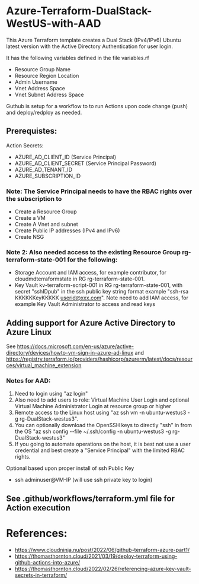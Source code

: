 # Azure-Terraform-DualStack-WestUS-with-AAD

This Azure Terraform template creates a Dual Stack (IPv4/IPv6) Ubuntu latest version with the Active Directory Authentication for user login.

It has the following variables defined in the file variables.rf
- Resource Group Name
- Resource Region Location
- Admin Username
- Vnet Address Space
- Vnet Subnet Address Space

Guthub is setup for a workflow to to run Actions upon code change (push) and deploy/redploy as needed. 

## Prerequistes:

Action Secrets:
- AZURE_AD_CLIENT_ID (Service Principal)
- AZURE_AD_CLIENT_SECRET (Service Principal Password)
- AZURE_AD_TENANT_ID
- AZURE_SUBSCRIPTION_ID

### Note: The Service Principal needs to have the RBAC rights over the subscription to 
- Create a Resource Group
- Create a VM
- Create A Vnet and subnet
- Create Public IP addresses (IPv4 and IPv6)
- Create NSG

### Note 2: Also needed access to the existing Resource Group rg-terraform-state-001 for the following:
- Storage Account and IAM access, for example contributor, for cloudmdterraformstate in RG rg-terraform-state-001.
- Key Vault kv-terraform-script-001 in RG rg-terraform-state-001, with secret "sshIDpub" in the ssh public key string format example "ssh-rsa KKKKKKeyKKKKK userid@xxx.com". Note need to add IAM access, for example Key Vault Administrator to access and read keys 


## Adding support for Azure Active Directory to Azure Linux

See https://docs.microsoft.com/en-us/azure/active-directory/devices/howto-vm-sign-in-azure-ad-linux and https://registry.terraform.io/providers/hashicorp/azurerm/latest/docs/resources/virtual_machine_extension

### Notes for AAD:
1. Need to login using "az login"
2. Also need to add users to role: Virtual Machine User Login and optional Virtual Machine Administrator Login at resource group or higher
3. Remote access to the Linux host using "az ssh vm -n ubuntu-westus3 -g rg-DualStack-westus3".
4. You can optionally download the OpenSSH keys to directly "ssh" in from the OS "az ssh config --file ~/.ssh/config -n ubuntu-westus3 -g rg-DualStack-westus3"
5. If you going to automate operations on the host, it is best not use a user credential and best create a "Service Principal" with the limited RBAC rights.

Optional based upon proper install of ssh Public Key
- ssh adminuser@VM-IP (will use ssh private key to login)

## See     .github/workflows/terraform.yml file for Action execution

# References:

- https://www.cloudninja.nu/post/2022/06/github-terraform-azure-part1/
- https://thomasthornton.cloud/2021/03/19/deploy-terraform-using-github-actions-into-azure/
- https://thomasthornton.cloud/2022/02/26/referencing-azure-key-vault-secrets-in-terraform/

